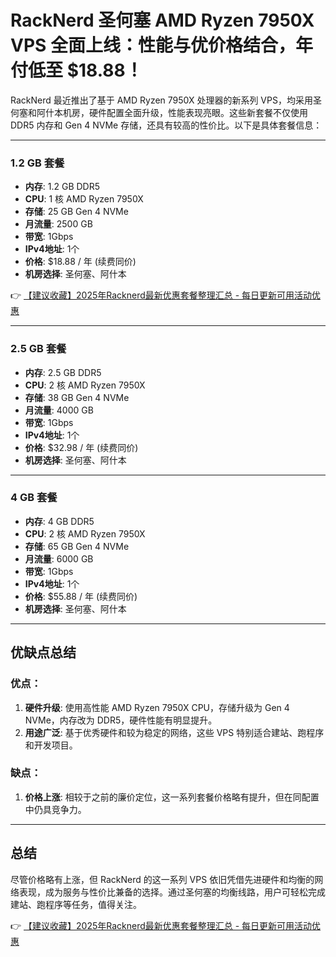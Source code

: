 # RackNerd 圣何塞 AMD Ryzen 7950X VPS 全面上线：性能与优价格结合，年付低至 $18.88！

RackNerd 最近推出了基于 AMD Ryzen 7950X 处理器的新系列 VPS，均采用圣何塞和阿什本机房，硬件配置全面升级，性能表现亮眼。这些新套餐不仅使用 DDR5 内存和 Gen 4 NVMe 存储，还具有较高的性价比。以下是具体套餐信息：

---

### 1.2 GB 套餐

- **内存**: 1.2 GB DDR5  
- **CPU**: 1 核 AMD Ryzen 7950X  
- **存储**: 25 GB Gen 4 NVMe  
- **月流量**: 2500 GB  
- **带宽**: 1Gbps  
- **IPv4地址**: 1个  
- **价格**: $18.88 / 年 (续费同价)  
- **机房选择**: 圣何塞、阿什本  

👉 [【建议收藏】2025年Racknerd最新优惠套餐整理汇总 - 每日更新可用活动优惠](https://bit.ly/Rack_Nerd)

---

### 2.5 GB 套餐

- **内存**: 2.5 GB DDR5  
- **CPU**: 2 核 AMD Ryzen 7950X  
- **存储**: 38 GB Gen 4 NVMe  
- **月流量**: 4000 GB  
- **带宽**: 1Gbps  
- **IPv4地址**: 1个  
- **价格**: $32.98 / 年 (续费同价)  
- **机房选择**: 圣何塞、阿什本  

---

### 4 GB 套餐

- **内存**: 4 GB DDR5  
- **CPU**: 2 核 AMD Ryzen 7950X  
- **存储**: 65 GB Gen 4 NVMe  
- **月流量**: 6000 GB  
- **带宽**: 1Gbps  
- **IPv4地址**: 1个  
- **价格**: $55.88 / 年 (续费同价)  
- **机房选择**: 圣何塞、阿什本  

---

## 优缺点总结

### 优点：
1. **硬件升级**: 使用高性能 AMD Ryzen 7950X CPU，存储升级为 Gen 4 NVMe，内存改为 DDR5，硬件性能有明显提升。  
2. **用途广泛**: 基于优秀硬件和较为稳定的网络，这些 VPS 特别适合建站、跑程序和开发项目。

### 缺点：
1. **价格上涨**: 相较于之前的廉价定位，这一系列套餐价格略有提升，但在同配置中仍具竞争力。

---

## 总结

尽管价格略有上涨，但 RackNerd 的这一系列 VPS 依旧凭借先进硬件和均衡的网络表现，成为服务与性价比兼备的选择。通过圣何塞的均衡线路，用户可轻松完成建站、跑程序等任务，值得关注。

👉 [【建议收藏】2025年Racknerd最新优惠套餐整理汇总 - 每日更新可用活动优惠](https://bit.ly/Rack_Nerd)